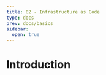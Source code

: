 ```yaml
---
title: 02 - Infrastructure as Code
type: docs
prev: docs/basics
sidebar:
  open: true
---
```


# Introduction
